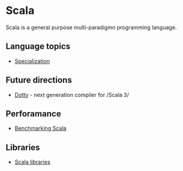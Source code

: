 # Scala

Scala is a general purpose multi-paradigmn programming language.

## Language topics

- [Specialization](specialization.md)

## Future directions

- [Dotty](dotty.md) - next generation compiler for /Scala 3/

## Perforamance

- [Benchmarking Scala](benchmarking.md)

## Libraries

- [Scala libraries](libraries/libraries.md)
